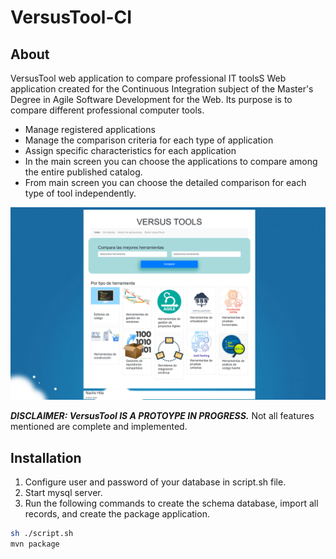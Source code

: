 # VersusTool-CI

## About

VersusTool web application to compare professional IT toolsS
Web application created for the Continuous Integration subject of the Master's Degree in Agile Software Development for the Web.
Its purpose is to compare different professional computer tools.
- Manage registered applications
- Manage the comparison criteria for each type of application
- Assign specific characteristics for each application
- In the main screen you can choose the applications to compare among the entire published catalog.
- From main screen you can choose the detailed comparison for each type of tool independently.

![Main screen](https://github.com/Hanxco/VersusTool-CI/blob/main/docGit/Captura.PNG?raw=true)

_**DISCLAIMER: VersusTool IS A PROTOYPE IN PROGRESS.**_ Not all features mentioned are complete and implemented.

## Installation

1. Configure user and password of your database in script.sh file. 
2. Start mysql server.
3. Run the following commands to create the schema database, import all records, and create the package application.
```sh
sh ./script.sh
mvn package
```